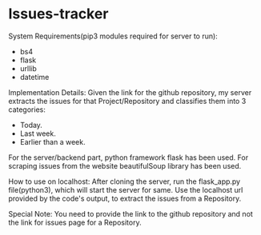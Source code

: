 # Issues-tracker
System Requirements(pip3 modules required for server to run):
 - bs4
 - flask
 - urllib
 - datetime

Implementation Details:
Given the link for the github repository, my server extracts the issues for that Project/Repository and classifies them into 3 categories:
- Today.
- Last week.
- Earlier than a week.

For the server/backend part, python framework flask has been used.
For scraping issues from the website beautifulSoup library has been used.

How to use on localhost:
After cloning the server, run the flask_app.py file(python3), which will start the server for same.
Use the localhost url provided by the code's output, to extract the issues from a Repository.

Special Note:
You need to provide the link to the github repository and not the link for issues page for a Repository.
